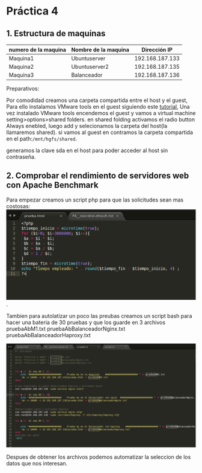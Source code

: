 # Práctica 4

## 1. Estructura de  maquinas

numero de la maquina|Nombre de la maquina | Dirección IP
-----------|------------ | -------------
Maquina1 | Ubuntuserver | 192.168.187.133
Maquina2 | Ubuntuserver2 | 192.168.187.135
Maquina3 | Balanceador	|	192.168.187.136

Preparativos:


Por comodidad creamos una carpeta compartida entre el host y el guest, Para ello instalamos VMware tools en el guest siguiendo este [tutorial](http://kb.vmware.com/selfservice/microsites/search.do?language=en_US&cmd=displayKC&externalId=1022525), Una vez instalado VMware tools encendemos el guest y vamos a virtual machine setting>options>shared folders. en shared folding activamos el radio button Always enebled, luego add y selecionamos la carpeta del host(la llamaremos shared). si vamos al guest en contramos la carpeta compartida en el path:`/mnt/hgfs/shared`.

generamos la clave sda en el host para poder acceder al host sin contraseña.

## 2. Comprobar el rendimiento de servidores web con Apache Benchmark

Para empezar creamos un script php para que las solicitudes sean mas costosas:
 ![P4-1.png](https://github.com/NAEL1/SWAP2015/blob/master/practica4/p4-1.png).

 Tambien para autolatizar un poco las preubas creamos un script bash para hacer una bateria de 30 pruebas y que los guarde en 3 archivos pruebaAbM1.txt pruebaAbBalanceadorNginx.txt  pruebaAbBalanceadorHaproxy.txt

 ![P4-2.png](https://github.com/NAEL1/SWAP2015/blob/master/practica4/p4-2.png)

 Despues de obtener los archivos podemos automatizar la seleccion de los datos que nos interesan.







